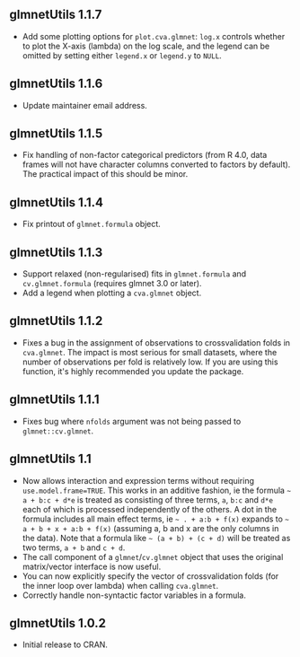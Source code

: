 ## glmnetUtils 1.1.7

- Add some plotting options for `plot.cva.glmnet`: `log.x` controls whether to plot the X-axis (lambda) on the log scale, and the legend can be omitted by setting either `legend.x` or `legend.y` to `NULL`.

## glmnetUtils 1.1.6

- Update maintainer email address.

## glmnetUtils 1.1.5

- Fix handling of non-factor categorical predictors (from R 4.0, data frames will not have character columns converted to factors by default). The practical impact of this should be minor.

## glmnetUtils 1.1.4

- Fix printout of `glmnet.formula` object.

## glmnetUtils 1.1.3

- Support relaxed (non-regularised) fits in `glmnet.formula` and `cv.glmnet.formula` (requires glmnet 3.0 or later).
- Add a legend when plotting a `cva.glmnet` object.

## glmnetUtils 1.1.2

- Fixes a bug in the assignment of observations to crossvalidation folds in `cva.glmnet`. The impact is most serious for small datasets, where the number of observations per fold is relatively low. If you are using this function, it's highly recommended you update the package.

## glmnetUtils 1.1.1
- Fixes bug where `nfolds` argument was not being passed to `glmnet::cv.glmnet`.

## glmnetUtils 1.1
- Now allows interaction and expression terms without requiring `use.model.frame=TRUE`. This works in an additive fashion, ie the formula `~ a + b:c + d*e` is treated as consisting of three terms, `a`, `b:c` and `d*e` each of which is processed independently of the others. A dot in the formula includes all main effect terms, ie `~ . + a:b + f(x)` expands to `~ a + b + x + a:b + f(x)` (assuming a, b and x are the only columns in the data). Note that a formula like `~ (a + b) + (c + d)` will be treated as two terms, `a + b` and `c + d`.
- The call component of a `glmnet`/`cv.glmnet` object that uses the original matrix/vector interface is now useful.
- You can now explicitly specify the vector of crossvalidation folds (for the inner loop over lambda) when calling `cva.glmnet`.
- Correctly handle non-syntactic factor variables in a formula.

## glmnetUtils 1.0.2
- Initial release to CRAN.
